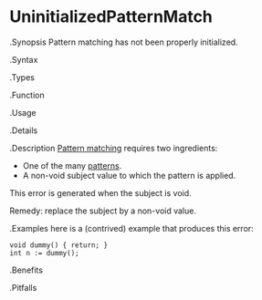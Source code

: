 # UninitializedPatternMatch

.Synopsis
Pattern matching has not been properly initialized.

.Syntax

.Types

.Function
       
.Usage

.Details

.Description
[Pattern matching]((RascalConcepts:PatternMatching)) requires two ingredients:

*  One of the many [patterns]((Rascal:Rascal-Patterns)).
*  A non-void subject value to which the pattern is applied.

This error is generated when the subject is void.

Remedy: replace the subject by a non-void value.

.Examples
here is a (contrived) example that produces this error:
```rascal-shell,error
void dummy() { return; }
int n := dummy();
```

.Benefits

.Pitfalls

